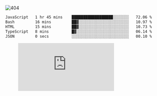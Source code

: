![404](https://user-images.githubusercontent.com/378023/89412096-6f759d80-d761-11ea-8c57-84b30ef3f2b1.png)

<!--START_SECTION:waka-->

```txt
JavaScript   1 hr 45 mins    ██████████████████░░░░░░░   72.06 %
Bash         16 mins         ██▓░░░░░░░░░░░░░░░░░░░░░░   10.97 %
HTML         15 mins         ██▓░░░░░░░░░░░░░░░░░░░░░░   10.73 %
TypeScript   8 mins          █▓░░░░░░░░░░░░░░░░░░░░░░░   06.14 %
JSON         0 secs          ░░░░░░░░░░░░░░░░░░░░░░░░░   00.10 %
```

<!--END_SECTION:waka-->
<figure><embed src="https://wakatime.com/share/@018b853e-267a-435d-a858-33e2b098b9d7/f3c3aa68-553a-4373-a9f9-2d456f62f780.svg"></embed></figure>
